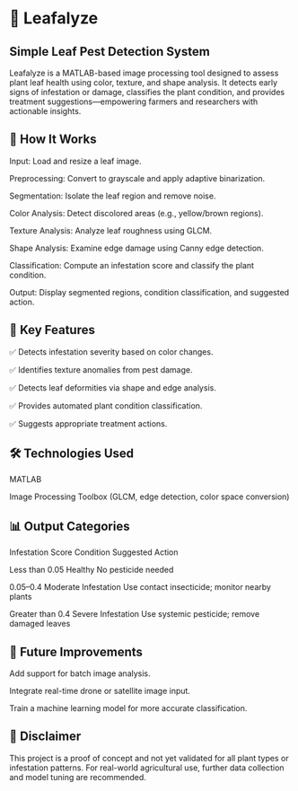 # 🌿 Leafalyze
## Simple Leaf Pest Detection System
Leafalyze is a MATLAB-based image processing tool designed to assess plant leaf health using color, texture, and shape analysis. It detects early signs of infestation or damage, classifies the plant condition, and provides treatment suggestions—empowering farmers and researchers with actionable insights.

## 📸 How It Works
Input: Load and resize a leaf image.

Preprocessing: Convert to grayscale and apply adaptive binarization.

Segmentation: Isolate the leaf region and remove noise.

Color Analysis: Detect discolored areas (e.g., yellow/brown regions).

Texture Analysis: Analyze leaf roughness using GLCM.

Shape Analysis: Examine edge damage using Canny edge detection.

Classification: Compute an infestation score and classify the plant condition.

Output: Display segmented regions, condition classification, and suggested action.

## 🧠 Key Features
✅ Detects infestation severity based on color changes.

✅ Identifies texture anomalies from pest damage.

✅ Detects leaf deformities via shape and edge analysis.

✅ Provides automated plant condition classification.

✅ Suggests appropriate treatment actions.

## 🛠️ Technologies Used
MATLAB

Image Processing Toolbox (GLCM, edge detection, color space conversion)

## 📊 Output Categories  
Infestation Score          Condition                Suggested Action
   
   Less than 0.05            Healthy	               No pesticide needed
     
   0.05–0.4	                 Moderate Infestation	   Use contact insecticide; monitor nearby plants
   
   Greater than 0.4	        Severe Infestation	      Use systemic pesticide; remove damaged leaves
 
## 📝 Future Improvements
Add support for batch image analysis.

Integrate real-time drone or satellite image input.

Train a machine learning model for more accurate classification.

## 📌 Disclaimer
This project is a proof of concept and not yet validated for all plant types or infestation patterns. For real-world agricultural use, further data collection and model tuning are recommended.

